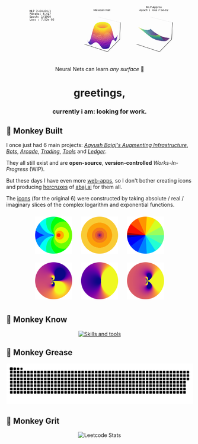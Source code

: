 <div align="center">
  <img width="700px" src="/assets/universal.gif" alt="Neural Nets learning 3-Space">
  <br>
  Neural Nets can learn <em>any surface</em> 😬
</div>

<h1 align="center">greetings,</h1>
<h3 align="center">currently i am: <strong>looking for work.</strong></h3>

## 🔨 Monkey Built

I once just had 6 main projects: [_Aayush Bajaj's Augmenting Infrastructure_](https://github.com/abaj8494/site), [_Bots_](https://github.com/abaj8494/bots), [_Arcade_](https://github.com/abaj8494/arcade), [_Trading_](https://github.com/abaj8494/trading), [_Tools_](https://github.com/abaj8494/tools) and [_Ledger_](https://github.com/abaj8494/ledger). 

They all still exist and are **open-source**, **version-controlled** _Works-In-Progress_ (WIP). 

But these days I have even more [web-apps](https://abaj8494.github.io/shrine/people), so I don't bother creating icons and producing [horcruxes](https://tools.abaj.ai) of [abaj.ai](https://abaj.ai) for them all.

The [icons](https://github.com/abaj8494/icons) (for the original 6) were constructed by taking absolute / real / imaginary slices of the complex logarithm and exponential functions.
<div align="center">
  <a href="https://abaj.ai" target="_blank" style="text-decoration: none; display: inline-block;">
    <img width="100px" src="/assets/abs_hsv.svg" style="margin: 10px; display: block;">
  </a>
  <a href="https://bots.abaj.ai" target="_blank" style="text-decoration: none; display: inline-block;">
    <img width="100px" src="/assets/real_inferno.svg" style="margin: 10px; display: block;">
  </a>
  <a href="https://arcade.abaj.ai" target="_blank" style="text-decoration: none; display: inline-block;">
    <img width="100px" src="/assets/imag_jet.svg" style="margin: 10px; display: block;">
  </a>
</div>
<div align="center">
  <a href="https://trading.abaj.ai" target="_blank" style="text-decoration: none; display: inline-block;">
    <img width="100px" src="/assets/trade1.svg" style="margin: 10px; display: block;">
  </a>
  <a href="https://tools.abaj.ai" target="_blank" style="text-decoration: none; display: inline-block;">
    <img width="100px" src="/assets/tools.svg" style="margin: 10px; display: block;">
  </a>
  <a href="https://ledger.abaj.ai" target="_blank" style="text-decoration: none; display: inline-block;">
    <img width="100px" src="/assets/ledger.svg" style="margin: 10px; display: block;">
  </a>
</div>

## 🧠 Monkey Know

<p align="center">
  <a href="https://skillicons.dev">
    <img src="https://skillicons.dev/icons?i=py,js,docker,linux,c,latex,go,r,git,neovim,emacs" alt="Skills and tools"/>
  </a>
</p>

## 🐍 Monkey Grease

<p align="center">
  <img src="https://raw.githubusercontent.com/abaj8494/abaj8494/refs/heads/output/github-snake-dark.svg" alt="GitHub Snake Animation" />
</p>

## 🌳 Monkey Grit

<p align="center">
  <img src="https://leetcard.jacoblin.cool/jacoblincool?ext=activity" alt="Leetcode Stats" />
</p>
